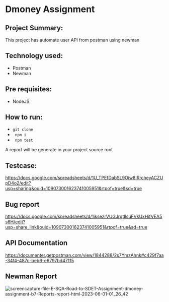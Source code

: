 # Dmoney Assignment

## Project Summary:
This project has automate user API from postman using newman

## Technology used:
- Postman
- Newman

## Pre requisites:
- NodeJS

## How to run:
- ``` git clone ```
- ``` npm i```
- ``` npm test```

A report will be generate in your project source root


## Testcase:

https://docs.google.com/spreadsheets/d/1U_TPEfDabSL9Oiw8IRrcheyACZUpD4o2/edit?usp=sharing&ouid=109073001623741005951&rtpof=true&sd=true


## Bug report

https://docs.google.com/spreadsheets/d/1iksezrVUGJrgtIlsuFVkUxHifVEA5s6H/edit?usp=share_link&ouid=109073001623741005951&rtpof=true&sd=true

## API Documentation

https://documenter.getpostman.com/view/1844288/2s7YmzAhnk#c429f7aa-34f4-487c-beb6-e6797bd47115


## Newman Report

![screencapture-file-E-SQA-Road-to-SDET-Assignment-dmoney-assignment-b7-Reports-report-html-2023-06-01-01_26_42](https://github.com/Maria-Akther-Mimi/dmoney-assignment/assets/134642219/ea8cb546-79cf-4726-9648-5c034fbb9d1a)




